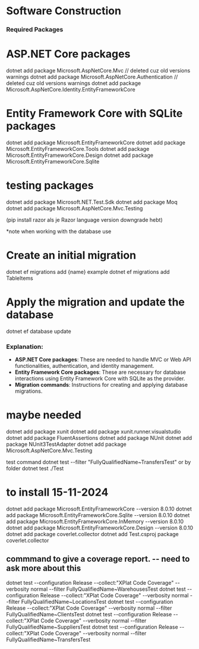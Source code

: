 # Software Construction

### Required Packages 
# ASP.NET Core packages
dotnet add package Microsoft.AspNetCore.Mvc // deleted cuz old versions warnings
dotnet add package Microsoft.AspNetCore.Authentication // deleted cuz old versions warnings
dotnet add package Microsoft.AspNetCore.Identity.EntityFrameworkCore

# Entity Framework Core with SQLite packages
dotnet add package Microsoft.EntityFrameworkCore
dotnet add package Microsoft.EntityFrameworkCore.Tools
dotnet add package Microsoft.EntityFrameworkCore.Design
dotnet add package Microsoft.EntityFrameworkCore.Sqlite

# testing packages
dotnet add package Microsoft.NET.Test.Sdk
dotnet add package Moq
dotnet add package Microsoft.AspNetCore.Mvc.Testing

(pip install razor als je Razor language version downgrade hebt) 

*note 
when working with the database use 
# Create an initial migration
dotnet ef migrations add {name}
example dotnet ef migrations add TableItems

# Apply the migration and update the database
dotnet ef database update



### Explanation:
- **ASP.NET Core packages**: These are needed to handle MVC or Web API functionalities, authentication, and identity management.
- **Entity Framework Core packages**: These are necessary for database interactions using Entity Framework Core with SQLite as the provider.
- **Migration commands**: Instructions for creating and applying database migrations.

# maybe needed
dotnet add package xunit
dotnet add package xunit.runner.visualstudio
dotnet add package FluentAssertions
dotnet add package NUnit
dotnet add package NUnit3TestAdapter
dotnet add package Microsoft.AspNetCore.Mvc.Testing

test command 
dotnet test --filter "FullyQualifiedName~TransfersTest"
or by folder
dotnet test ./Test

# to install 15-11-2024
dotnet add package Microsoft.EntityFrameworkCore --version 8.0.10
dotnet add package Microsoft.EntityFrameworkCore.Sqlite --version 8.0.10
dotnet add package Microsoft.EntityFrameworkCore.InMemory --version 8.0.10
dotnet add package Microsoft.EntityFrameworkCore.Design --version 8.0.10
dotnet add package coverlet.collector
dotnet add Test.csproj package coverlet.collector

## commmand to give a coverage report. -- need to ask more about this 
dotnet test --configuration Release --collect:"XPlat Code Coverage" --verbosity normal --filter FullyQualifiedName~WarehousesTest
dotnet test --configuration Release --collect:"XPlat Code Coverage" --verbosity normal --filter FullyQualifiedName~LocationsTest
dotnet test --configuration Release --collect:"XPlat Code Coverage" --verbosity normal --filter FullyQualifiedName~ClientsTest
dotnet test --configuration Release --collect:"XPlat Code Coverage" --verbosity normal --filter FullyQualifiedName~SuppliersTest
dotnet test --configuration Release --collect:"XPlat Code Coverage" --verbosity normal --filter FullyQualifiedName~TransfersTest

